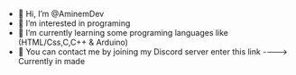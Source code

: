 - 👋 Hi, I’m @AminemDev
- 👀 I’m interested in programing
- 🌱 I’m currently learning some programing languages like (HTML/Css,C,C++ & Arduino)
- 💞️ You can contact me by joining my Discord server enter this link ----> Currently in made
<!---
AminemDev/AminemDev is a ✨ special ✨ repository because its `README.md` (this file) appears on your GitHub profile.
You can click the Preview link to take a look at your changes.
--->
